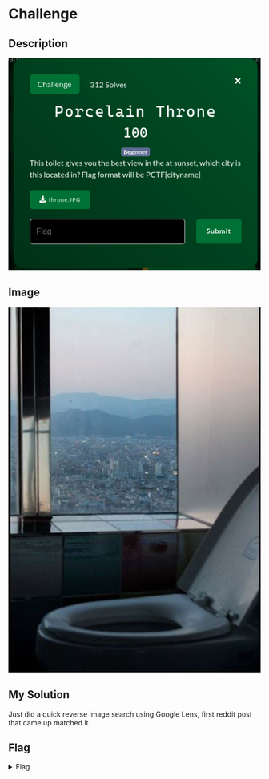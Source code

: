 # Challenge

## Description

<img src = "challenge.png">

## Image

<img src = "throne.JPG">

## My Solution

Just did a quick reverse image search using Google Lens, first reddit post that came up matched it.

## Flag

<details> 
  <summary>Flag</summary>
   PCTF{Daegu} or Daegu City, I forgot
</details>